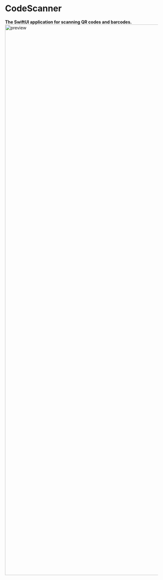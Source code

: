 # CodeScanner
**The SwiftUI application for scanning QR codes and barcodes.**
<img width="3657" height="1809" alt="preview" src="https://github.com/user-attachments/assets/fd987614-e3f7-4832-ba33-e17519cde792" />
